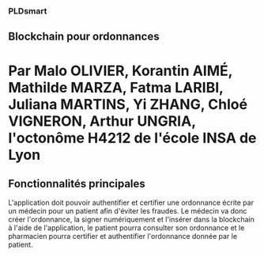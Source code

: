 ### PLDsmart
## Blockchain pour ordonnances
# Par Malo OLIVIER, Korantin AIMÉ, Mathilde MARZA, Fatma LARIBI, Juliana MARTINS, Yi ZHANG, Chloé VIGNERON, Arthur UNGRIA, l'octonôme H4212 de l'école INSA de Lyon

## Fonctionnalités principales
L'application doit pouvoir authentifier et certifier une ordonnance écrite par un médecin pour un patient afin d'éviter les fraudes.
Le médecin va donc créer l'ordonnance, la signer numériquement et l'insérer dans la blockchain à l'aide de l'application, le patient pourra consulter son ordonnance et le pharmacien pourra certifier et authentifier l'ordonnance donnée par le patient.
